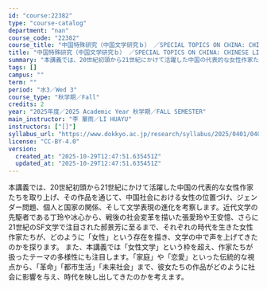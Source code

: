 ```yaml
---
id: "course:22382"
type: "course-catalog"
department: "nan"
course_code: "22382"
course_title: "中国特殊研究（中国文学研究ｂ） ／SPECIAL TOPICS ON CHINA: CHINESE LITERATURE (b)"
title: "中国特殊研究（中国文学研究ｂ） ／SPECIAL TOPICS ON CHINA: CHINESE LITERATURE (b)"
summary: "本講義では、20世紀初頭から21世紀にかけて活躍した中国の代表的な女性作家たちを取り上げ、その作品を通じて、中国社会における女性の位置づけ、ジェンダー問題、個人と国家の関係、そして文学表現の進化を考察します。近代文学の先駆者である丁玲や冰心…"
tags: []
campus: ""
term: ""
period: "水3／Wed 3"
course_type: "秋学期／Fall"
credits: 2
year: "2025年度／2025 Academic Year 秋学期／FALL SEMESTER"
main_instructor: "李 華雨／LI HUAYU"
instructors: ["[]"]
syllabus_url: "https://www.dokkyo.ac.jp/research/syllabus/2025/0401/0401_22382_ja_JP.html"
license: "CC-BY-4.0"
version:
  created_at: "2025-10-29T12:47:51.635451Z"
  updated_at: "2025-10-29T12:47:51.635451Z"
---
```

本講義では、20世紀初頭から21世紀にかけて活躍した中国の代表的な女性作家たちを取り上げ、その作品を通じて、中国社会における女性の位置づけ、ジェンダー問題、個人と国家の関係、そして文学表現の進化を考察します。近代文学の先駆者である丁玲や冰心から、戦後の社会変革を描いた張愛玲や王安憶、さらに21世紀のSF文学で注目された郝景芳に至るまで、それぞれの時代を生きた女性作家たちが、どのように「女性」という存在を描き、文学の中で声を上げてきたのかを探ります。 また、本講義では「女性文学」という枠を超え、作家たちが扱ったテーマの多様性にも注目します。「家庭」や「恋愛」といった伝統的な視点から、「革命」「都市生活」「未来社会」まで、彼女たちの作品がどのように社会に影響を与え、時代を映し出してきたのかを考えます。
